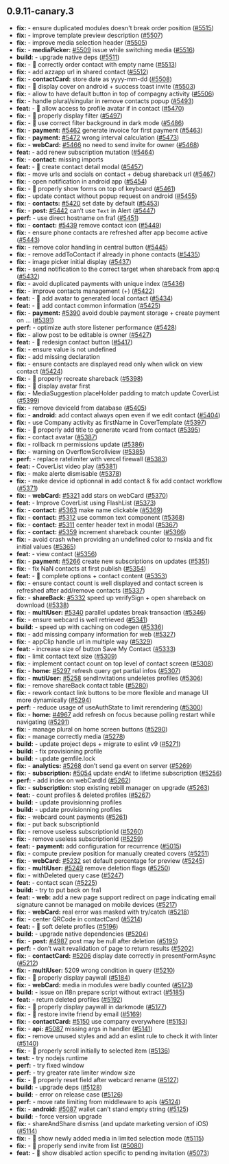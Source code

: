 ## 0.9.11-canary.3

* **fix:**  - ensure duplicated modules doesn't break order position ([#5515](https://github.com/AzzappApp/azzapp/pull/5515))
* **fix:**  - improve template preview description ([#5507](https://github.com/AzzappApp/azzapp/pull/5507))
* **fix:**  - improve media selection header ([#5505](https://github.com/AzzappApp/azzapp/pull/5505))
* **fix:**  - **mediaPicker:** [#5509](https://github.com/AzzappApp/azzapp/pull/5509) issue while switching media ([#5516](https://github.com/AzzappApp/azzapp/pull/5516))
* **build:**  - upgrade native deps ([#5511](https://github.com/AzzappApp/azzapp/pull/5511))
* **fix:**  - 🐛 correctly order contact with empty name ([#5513](https://github.com/AzzappApp/azzapp/pull/5513))
* **fix:**  - add azzapp url in shared contact ([#5512](https://github.com/AzzappApp/azzapp/pull/5512))
* **fix:**  - **contactCard:** store date as yyyy-mm-dd ([#5508](https://github.com/AzzappApp/azzapp/pull/5508))
* **fix:**  - 🐛 display cover on android + success toast invite ([#5503](https://github.com/AzzappApp/azzapp/pull/5503))
* **fix:**  - allow to have default button in top of compagny activity ([#5506](https://github.com/AzzappApp/azzapp/pull/5506))
* **fix:**  - handle plural/singular in remove contacts popup ([#5493](https://github.com/AzzappApp/azzapp/pull/5493))
* **feat:**  - 🎸 allow access to profile avatar if in contact ([#5470](https://github.com/AzzappApp/azzapp/pull/5470))
* **fix:**  - 🐛 properly display filter ([#5497](https://github.com/AzzappApp/azzapp/pull/5497))
* **fix:**  - 🐛 use correct filter background in dark mode ([#5486](https://github.com/AzzappApp/azzapp/pull/5486))
* **fix:**  - **payment:** [#5462](https://github.com/AzzappApp/azzapp/pull/5462) generate invoice for first payment ([#5463](https://github.com/AzzappApp/azzapp/pull/5463))
* **fix:**  - **payment:** [#5472](https://github.com/AzzappApp/azzapp/pull/5472) wrong interval calculation ([#5473](https://github.com/AzzappApp/azzapp/pull/5473))
* **fix:**  - **webCard:** [#5466](https://github.com/AzzappApp/azzapp/pull/5466) no need to send invite for owner ([#5468](https://github.com/AzzappApp/azzapp/pull/5468))
* **feat:**  - add renew subscription mutation ([#5464](https://github.com/AzzappApp/azzapp/pull/5464))
* **fix:**  - **contact:** missing imports
* **feat:**  - 🎸 create contact detail modal ([#5457](https://github.com/AzzappApp/azzapp/pull/5457))
* **fix:**  - move urls and socials on contact + debug shareback url ([#5467](https://github.com/AzzappApp/azzapp/pull/5467))
* **fix:**  - open notification in android app ([#5454](https://github.com/AzzappApp/azzapp/pull/5454))
* **fix:**  - 🐛 properly show forms on top of keyboard ([#5461](https://github.com/AzzappApp/azzapp/pull/5461))
* **fix:**  - update contact without popup request on android ([#5455](https://github.com/AzzappApp/azzapp/pull/5455))
* **fix:**  - **contacts:** [#5420](https://github.com/AzzappApp/azzapp/pull/5420) set date by default ([#5453](https://github.com/AzzappApp/azzapp/pull/5453))
* **fix:**  - **post:** [#5442](https://github.com/AzzappApp/azzapp/pull/5442) can’t use `Text` in Alert ([#5447](https://github.com/AzzappApp/azzapp/pull/5447))
* **perf:**  - use direct hostname on fra1 ([#5451](https://github.com/AzzappApp/azzapp/pull/5451))
* **fix:**  - **contact:** [#5439](https://github.com/AzzappApp/azzapp/pull/5439) remove contact icon ([#5449](https://github.com/AzzappApp/azzapp/pull/5449))
* **fix:**  - ensure phone contacts are refreshed after app become active ([#5443](https://github.com/AzzappApp/azzapp/pull/5443))
* **fix:**  - remove color handling in central button ([#5445](https://github.com/AzzappApp/azzapp/pull/5445))
* **fix:**  - remove addToContact if already in phone contacts ([#5435](https://github.com/AzzappApp/azzapp/pull/5435))
* **fix:**  - image picker initial display ([#5437](https://github.com/AzzappApp/azzapp/pull/5437))
* **fix:**  - send notification to the correct target when shareback from app:q ([#5432](https://github.com/AzzappApp/azzapp/pull/5432))
* **fix:**  - avoid duplicated payments with unique index ([#5436](https://github.com/AzzappApp/azzapp/pull/5436))
* **fix:**  - improve contacts management (+) ([#5422](https://github.com/AzzappApp/azzapp/pull/5422))
* **feat:**  - 🎸 add avatar to generated local contact ([#5434](https://github.com/AzzappApp/azzapp/pull/5434))
* **feat:**  - 🎸 add contact common information ([#5425](https://github.com/AzzappApp/azzapp/pull/5425))
* **fix:**  - **payment:** [#5390](https://github.com/AzzappApp/azzapp/pull/5390) avoid double payment storage + create payment on … ([#5391](https://github.com/AzzappApp/azzapp/pull/5391))
* **perf:**  - optimize auth store listener performance ([#5428](https://github.com/AzzappApp/azzapp/pull/5428))
* **fix:**  - allow post to be editable is owner ([#5427](https://github.com/AzzappApp/azzapp/pull/5427))
* **feat:**  - 🎸 redesign contact button ([#5417](https://github.com/AzzappApp/azzapp/pull/5417))
* **fix:**  - ensure value is not undefined
* **fix:**  - add missing declaration
* **fix:**  - ensure contacts are displayed read only when wlick on view contact ([#5424](https://github.com/AzzappApp/azzapp/pull/5424))
* **fix:**  - 🐛 properly recreate shareback ([#5398](https://github.com/AzzappApp/azzapp/pull/5398))
* **fix:**  - 🐛 display avatar first
* **fix:**  - MediaSuggestion placeHolder padding to match update CoverList ([#5399](https://github.com/AzzappApp/azzapp/pull/5399))
* **fix:**  - remove deviceId from database ([#5405](https://github.com/AzzappApp/azzapp/pull/5405))
* **fix:**  - **android:** add contact always open even if we edit contact ([#5404](https://github.com/AzzappApp/azzapp/pull/5404))
* **fix:**  - use Company activity as firstName in CoverTemplate ([#5397](https://github.com/AzzappApp/azzapp/pull/5397))
* **fix:**  - 🐛 properly add title to generate vcard from contact ([#5395](https://github.com/AzzappApp/azzapp/pull/5395))
* **fix:**  - contact avatar ([#5387](https://github.com/AzzappApp/azzapp/pull/5387))
* **fix:**  - rollback rn permissions update ([#5386](https://github.com/AzzappApp/azzapp/pull/5386))
* **fix:**  - warning on OverflowScrollview ([#5385](https://github.com/AzzappApp/azzapp/pull/5385))
* **perf:**  - replace ratelimiter with vercel firewall ([#5383](https://github.com/AzzappApp/azzapp/pull/5383))
* **feat:**  - CoverList video play ([#5381](https://github.com/AzzappApp/azzapp/pull/5381))
* **fix:**  - make alerte dismisable ([#5378](https://github.com/AzzappApp/azzapp/pull/5378))
* **fix:**  - make device id optionnal in add contact & fix add contact workflow ([#5371](https://github.com/AzzappApp/azzapp/pull/5371))
* **fix:**  - **webCard:** [#5321](https://github.com/AzzappApp/azzapp/pull/5321) add stars on webCard ([#5370](https://github.com/AzzappApp/azzapp/pull/5370))
* **feat:**  - Improve CoverList using FlashList ([#5373](https://github.com/AzzappApp/azzapp/pull/5373))
* **fix:**  - **contact:** [#5363](https://github.com/AzzappApp/azzapp/pull/5363) make name clickable ([#5369](https://github.com/AzzappApp/azzapp/pull/5369))
* **fix:**  - **contact:** [#5312](https://github.com/AzzappApp/azzapp/pull/5312) use common text component ([#5368](https://github.com/AzzappApp/azzapp/pull/5368))
* **fix:**  - **contact:** [#5311](https://github.com/AzzappApp/azzapp/pull/5311) center header text in modal ([#5367](https://github.com/AzzappApp/azzapp/pull/5367))
* **fix:**  - **contact:** [#5359](https://github.com/AzzappApp/azzapp/pull/5359) increment shareback counter ([#5366](https://github.com/AzzappApp/azzapp/pull/5366))
* **fix:**  - avoid crash when providing an undefined color to rnskia and fix initial values ([#5365](https://github.com/AzzappApp/azzapp/pull/5365))
* **feat:**  - view contact ([#5356](https://github.com/AzzappApp/azzapp/pull/5356))
* **fix:**  - **payment:** [#5266](https://github.com/AzzappApp/azzapp/pull/5266) create new subscriptions on updates ([#5351](https://github.com/AzzappApp/azzapp/pull/5351))
* **fix:**  - fix NaN contacts at first publish ([#5354](https://github.com/AzzappApp/azzapp/pull/5354))
* **feat:**  - 🎸 complete options + contact content ([#5353](https://github.com/AzzappApp/azzapp/pull/5353))
* **fix:**  - ensure contact count is well displayed and contact screen is refreshed after add/remove contacts ([#5337](https://github.com/AzzappApp/azzapp/pull/5337))
* **fix:**  - **shareBack:** [#5332](https://github.com/AzzappApp/azzapp/pull/5332) speed up verifySign + open shareback on download ([#5338](https://github.com/AzzappApp/azzapp/pull/5338))
* **fix:**  - **multiUser:** [#5340](https://github.com/AzzappApp/azzapp/pull/5340) parallel updates break transaction ([#5346](https://github.com/AzzappApp/azzapp/pull/5346))
* **fix:**  - ensure webcard is well retrieved ([#5341](https://github.com/AzzappApp/azzapp/pull/5341))
* **build:**  - speed up with caching on codegen ([#5336](https://github.com/AzzappApp/azzapp/pull/5336))
* **fix:**  - add missing company information for web ([#5327](https://github.com/AzzappApp/azzapp/pull/5327))
* **fix:**  - appClip handle url in multiple way ([#5329](https://github.com/AzzappApp/azzapp/pull/5329))
* **feat:**  - increase size of button Save My Contact ([#5333](https://github.com/AzzappApp/azzapp/pull/5333))
* **fix:**  - limit contact text size ([#5309](https://github.com/AzzappApp/azzapp/pull/5309))
* **fix:**  - implement contact count on top level of contact screen ([#5308](https://github.com/AzzappApp/azzapp/pull/5308))
* **fix:**  - **home:** [#5297](https://github.com/AzzappApp/azzapp/pull/5297) refresh query get partial infos ([#5307](https://github.com/AzzappApp/azzapp/pull/5307))
* **fix:**  - **mutiUser:** [#5258](https://github.com/AzzappApp/azzapp/pull/5258) sendInvitations undeletes profiles ([#5306](https://github.com/AzzappApp/azzapp/pull/5306))
* **fix:**  - remove shareBack contact table ([#5280](https://github.com/AzzappApp/azzapp/pull/5280))
* **fix:**  - rework contact link buttons to be more flexible and manage UI more dynamically ([#5294](https://github.com/AzzappApp/azzapp/pull/5294))
* **perf:**  - reduce usage of useAuthState to limit rerendering ([#5300](https://github.com/AzzappApp/azzapp/pull/5300))
* **fix:**  - **home:** [#4967](https://github.com/AzzappApp/azzapp/pull/4967) add refresh on focus because polling restart while navigating ([#5291](https://github.com/AzzappApp/azzapp/pull/5291))
* **fix:**  - manage plural on home screen buttons ([#5290](https://github.com/AzzappApp/azzapp/pull/5290))
* **fix:**  - manage correctly media ([#5278](https://github.com/AzzappApp/azzapp/pull/5278))
* **build:**  - update project deps + migrate to eslint v9 ([#5271](https://github.com/AzzappApp/azzapp/pull/5271))
* **build:**  - fix provisioning profile
* **build:**  - update gemfile.lock
* **fix:**  - **analytics:** [#5268](https://github.com/AzzappApp/azzapp/pull/5268) don’t send ga event on server ([#5269](https://github.com/AzzappApp/azzapp/pull/5269))
* **fix:**  - **subscription:** [#5054](https://github.com/AzzappApp/azzapp/pull/5054) update endAt to lifetime subscription ([#5256](https://github.com/AzzappApp/azzapp/pull/5256))
* **perf:**  - add index on webCardId ([#5262](https://github.com/AzzappApp/azzapp/pull/5262))
* **fix:**  - **subscription:** stop existing rebill manager on upgrade ([#5263](https://github.com/AzzappApp/azzapp/pull/5263))
* **feat:**  - count profiles & deleted profiles ([#5267](https://github.com/AzzappApp/azzapp/pull/5267))
* **build:**  - update provisionning profiles
* **build:**  - update provisionning profiles
* **fix:**  - webcard count payments ([#5261](https://github.com/AzzappApp/azzapp/pull/5261))
* **fix:**  - put back subscriptionId
* **fix:**  - remove useless subscriptionId ([#5260](https://github.com/AzzappApp/azzapp/pull/5260))
* **fix:**  - remove useless subscriptionId ([#5259](https://github.com/AzzappApp/azzapp/pull/5259))
* **feat:**  - **payment:** add configuration for recurrence ([#5015](https://github.com/AzzappApp/azzapp/pull/5015))
* **fix:**  - compute preview position for manually created covers ([#5251](https://github.com/AzzappApp/azzapp/pull/5251))
* **fix:**  - **webCard:** [#5232](https://github.com/AzzappApp/azzapp/pull/5232) set default percentage for preview ([#5245](https://github.com/AzzappApp/azzapp/pull/5245))
* **fix:**  - **multiUser:** [#5249](https://github.com/AzzappApp/azzapp/pull/5249) remove deletion flags ([#5250](https://github.com/AzzappApp/azzapp/pull/5250))
* **fix:**  - withDeleted query case ([#5247](https://github.com/AzzappApp/azzapp/pull/5247))
* **feat:**  - contact scan ([#5225](https://github.com/AzzappApp/azzapp/pull/5225))
* **build:**  - try to put back on fra1
* **feat:**  - **web:** add a new page support redirect on page indicating email signature cannot be managed on mobile devices ([#5217](https://github.com/AzzappApp/azzapp/pull/5217))
* **fix:**  - **webCard:** real error was masked with try/catch ([#5218](https://github.com/AzzappApp/azzapp/pull/5218))
* **fix:**  - center QRCode in contactCard ([#5214](https://github.com/AzzappApp/azzapp/pull/5214))
* **feat:**  - 🎸 soft delete profiles ([#5196](https://github.com/AzzappApp/azzapp/pull/5196))
* **build:**  - upgrade native dependencies ([#5204](https://github.com/AzzappApp/azzapp/pull/5204))
* **fix:**  - **post:** [#4987](https://github.com/AzzappApp/azzapp/pull/4987) post may be null after deletion ([#5195](https://github.com/AzzappApp/azzapp/pull/5195))
* **perf:**  - don’t wait revalidation of page to return results ([#5202](https://github.com/AzzappApp/azzapp/pull/5202))
* **fix:**  - **contactCard:** [#5206](https://github.com/AzzappApp/azzapp/pull/5206) display date correctly in presentFormAsync ([#5212](https://github.com/AzzappApp/azzapp/pull/5212))
* **fix:**  - **multiUser:** 5209 wrong condition in query ([#5210](https://github.com/AzzappApp/azzapp/pull/5210))
* **fix:**  - 🐛 properly display paywall ([#5184](https://github.com/AzzappApp/azzapp/pull/5184))
* **fix:**  - **webCard:** media in modules were badly counted ([#5173](https://github.com/AzzappApp/azzapp/pull/5173))
* **build:**  - issue on i18n prepare script without extract ([#5185](https://github.com/AzzappApp/azzapp/pull/5185))
* **feat:**  - return deleted profiles ([#5192](https://github.com/AzzappApp/azzapp/pull/5192))
* **fix:**  - 🐛 properly display paywall in darkmode ([#5177](https://github.com/AzzappApp/azzapp/pull/5177))
* **fix:**  - 🐛 restore invite friend by email ([#5169](https://github.com/AzzappApp/azzapp/pull/5169))
* **fix:**  - **contactCard:** [#5150](https://github.com/AzzappApp/azzapp/pull/5150) use company everywhere ([#5153](https://github.com/AzzappApp/azzapp/pull/5153))
* **fix:**  - **api:** [#5087](https://github.com/AzzappApp/azzapp/pull/5087) missing args in handler ([#5141](https://github.com/AzzappApp/azzapp/pull/5141))
* **fix:**  - remove unused styles and add an eslint rule to check it with linter ([#5140](https://github.com/AzzappApp/azzapp/pull/5140))
* **fix:**  - 🐛 properly scroll initially to selected item ([#5136](https://github.com/AzzappApp/azzapp/pull/5136))
* **test:**  - try nodejs runtime
* **perf:**  - try fixed window
* **perf:**  - try greater rate limiter window size
* **fix:**  - 🐛 properly reset field after webcard rename ([#5127](https://github.com/AzzappApp/azzapp/pull/5127))
* **build:**  - upgrade deps ([#5128](https://github.com/AzzappApp/azzapp/pull/5128))
* **build:**  - error on release case ([#5126](https://github.com/AzzappApp/azzapp/pull/5126))
* **perf:**  - move rate limiting from middleware to apis ([#5124](https://github.com/AzzappApp/azzapp/pull/5124))
* **fix:**  - **android:** [#5087](https://github.com/AzzappApp/azzapp/pull/5087) wallet can’t stand empty string ([#5125](https://github.com/AzzappApp/azzapp/pull/5125))
* **build:**  - force version upgrade
* **fix:**  - shareAndShare dismiss (and update marketing version of iOS) ([#5114](https://github.com/AzzappApp/azzapp/pull/5114))
* **fix:**  - 🐛 show newly added media in limited selection mode ([#5115](https://github.com/AzzappApp/azzapp/pull/5115))
* **fix:**  - 🐛 properly send invite from list ([#5080](https://github.com/AzzappApp/azzapp/pull/5080))
* **feat:**  - 🎸 show disabled action specific to pending invitation ([#5073](https://github.com/AzzappApp/azzapp/pull/5073))